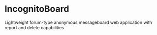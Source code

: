 # IncognitoBoard
Lightweight forum-type anonymous messageboard web application with report and delete capabilities
